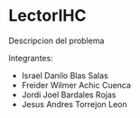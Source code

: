 # LectorIHC
Descripcion del problema

Integrantes:
* Israel Danilo Blas Salas
* Freider Wilmer Achic Cuenca
* Jordi Joel Bardales Rojas
* Jesus Andres Torrejon Leon

